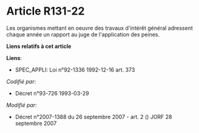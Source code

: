 # Article R131-22

Les organismes mettant en oeuvre des travaux d'intérêt général adressent chaque année un rapport au juge de l'application des
peines.

**Liens relatifs à cet article**

**Liens**:

  - SPEC_APPLI: Loi n°92-1336 1992-12-16 art. 373

_Codifié par_:

  - Décret n°93-726 1993-03-29

_Modifié par_:

  - Décret n°2007-1388 du 26 septembre 2007 - art. 2 () JORF 28 septembre 2007
